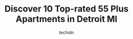 ---
layout: ampstory
image: https://i0.wp.com/www.depkes.org/wp-content/uploads/2023/06/55-plus-apartments-0-in-detroit-mi-1685762951.jpeg?resize=640,853
author: techidn
featured: false
description: Discover the impressive array of 55 Plus Apartments options in Detroit MI, where you can find 10 of the largest 55 Plus Apartments establishments in the area. From renowned classics to hidde
title: Discover 10 Top-rated 55 Plus Apartments in Detroit MI
cover:
   title: Discover 10 Top-rated 55 Plus Apartments in Detroit MI
   subtitle: Rickpate
   background: https://www.depkes.org/wp-content/uploads/2023/06/55-plus-apartments-0-in-detroit-mi-1685762951.jpeg

pages: 
 - layout: thirds
   top: <h1>#1 Jefferson Meadows</h1>
   bottom: "<p>Clean, friendly, lively doesnt smell like some senior buildings I have been in.</p>"
   background: https://www.depkes.org/wp-content/uploads/2023/06/55-plus-apartments-1-in-detroit-mi-1685762952.jpeg
   backgroundblur: true
 - layout: thirds
   top: <h1>#2 Delray Senior Pavilion</h1>
   bottom: "<p>Not very clean my grandma and grandpa decided to move at a place called Pablo Davis they said it was cleaner and closer to the church instead of looking out the window at</p>"
   background: https://www.depkes.org/wp-content/uploads/2023/06/55-plus-apartments-2-in-detroit-mi-1685762952.jpeg
   cta:
      link: https://www.depkes.org/blog/discover-10-top-rated-55-plus-apartments-in-detroit-mi/
      text: Discover 10 Top-rated 55 Plus Apartments in Detroit MI
 - layout: thirds
   top: <h1>#3 Friendship Meadows Senior Apartments</h1>
   bottom: "<p>1001 Leland St, Detroit, MI 48207, United States</p>"
   background: https://www.depkes.org/wp-content/uploads/2023/06/55-plus-apartments-3-in-detroit-mi-1685762953.jpeg
   cta:
      link: https://www.depkes.org/blog/discover-10-top-rated-55-plus-apartments-in-detroit-mi/
      text: Discover 10 Top-rated 55 Plus Apartments in Detroit MI
 - layout: thirds
   top: <h1>#4 Pilgram Meadows Senior Apt</h1>
   bottom: "<p>3843 Puritan Ave, Detroit, MI 48238, United States</p>"
   background: https://images.unsplash.com/photo-1595364397663-fca4f075d796?ixlib=rb-4.0.3&ixid=MnwxMjA3fDB8MHxwaG90by1wYWdlfHx8fGVufDB8fHx8&auto=format&fit=crop&w=640&h=853&q=80
   cta:
      link: https://www.depkes.org/blog/discover-10-top-rated-55-plus-apartments-in-detroit-mi/
      text: Discover 10 Top-rated 55 Plus Apartments in Detroit MI
 - layout: thirds
   top: <h1>#5 Woodbridge Senior Village</h1>
   bottom: "<p>3521 John C Lodge Fwy, Detroit, MI 48201, United States</p>"
   background: https://images.unsplash.com/photo-1580610447943-1bfbef5efe07?ixlib=rb-4.0.3&ixid=MnwxMjA3fDB8MHxwaG90by1wYWdlfHx8fGVufDB8fHx8&auto=format&fit=crop&w=640&h=853&q=80
   cta:
      link: https://www.depkes.org/blog/discover-10-top-rated-55-plus-apartments-in-detroit-mi/
      text: Discover 10 Top-rated 55 Plus Apartments in Detroit MI
 - layout: thirds
   top: <h1>#6 Village of Woodbridge Manor</h1>
   bottom: "<p>1300 Martin Luther King Jr Blvd, Detroit, MI 48201, United States</p>"
   background: https://images.unsplash.com/photo-1608501821300-4f99e58bba77?ixlib=rb-4.0.3&ixid=MnwxMjA3fDB8MHxwaG90by1wYWdlfHx8fGVufDB8fHx8&auto=format&fit=crop&w=640&h=853&q=80
   cta:
      link: https://www.depkes.org/blog/discover-10-top-rated-55-plus-apartments-in-detroit-mi/
      text: Discover 10 Top-rated 55 Plus Apartments in Detroit MI
 - layout: thirds
   top: <h1>#7 Meyers Plaza Co-op Apartments</h1>
   bottom: "<p>18000 Meyers Rd, Detroit, MI 48235, United States</p>"
   background: https://images.unsplash.com/photo-1574169208507-84376144848b?ixlib=rb-4.0.3&ixid=MnwxMjA3fDB8MHxwaG90by1wYWdlfHx8fGVufDB8fHx8&auto=format&fit=crop&w=640&h=853&q=80
   cta:
      link: https://www.depkes.org/blog/discover-10-top-rated-55-plus-apartments-in-detroit-mi/
      text: Discover 10 Top-rated 55 Plus Apartments in Detroit MI
 - layout: thirds
   middle: Continue reading...
   background: https://images.unsplash.com/photo-1527066579998-dbbae57f45ce?ixlib=rb-4.0.3&ixid=MnwxMjA3fDB8MHxwaG90by1wYWdlfHx8fGVufDB8fHx8&auto=format&fit=crop&w=640&h=853&q=80
   cta:
      link: https://www.depkes.org/blog/discover-10-top-rated-55-plus-apartments-in-detroit-mi/
      text: Discover 10 Top-rated 55 Plus Apartments in Detroit MI
      
---